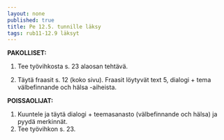 ```yaml
---
layout: none
published: true
title: Pe 12.5. tunnille läksy
tags: rub11-12.9 läksyt
---
```

**PAKOLLISET:**

1. Tee työvihkosta s. 23 alaosan tehtävä.

2. Täytä fraasit s. 12 (koko sivu). Fraasit löytyvät text 5, dialogi + tema välbefinnande och hälsa -aiheista.

**POISSAOLIJAT:**

1. Kuuntele ja täytä dialogi + teemasanasto (välbefinnande och hälsa) ja pyydä merkinnät.
2. Tee työvihkon s. 23.